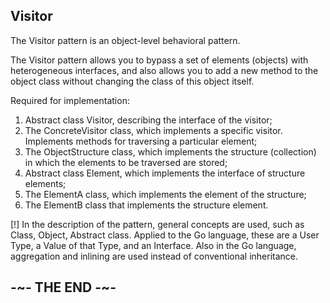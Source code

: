## Visitor

The Visitor pattern is an object-level behavioral pattern.

The Visitor pattern allows you to bypass a set of elements (objects) with heterogeneous interfaces, and also allows you to add a new method to the object class without changing the class of this object itself.

Required for implementation:

1. Abstract class Visitor, describing the interface of the visitor;
2. The ConcreteVisitor class, which implements a specific visitor. Implements methods for traversing a particular element;
3. The ObjectStructure class, which implements the structure (collection) in which the elements to be traversed are stored;
4. Abstract class Element, which implements the interface of structure elements;
5. The ElementA class, which implements the element of the structure;
6. The ElementB class that implements the structure element.

[!] In the description of the pattern, general concepts are used, such as Class, Object, Abstract class. Applied to the Go language, these are a User Type, a Value of that Type, and an Interface. Also in the Go language, aggregation and inlining are used instead of conventional inheritance.

## -~- THE END -~-
